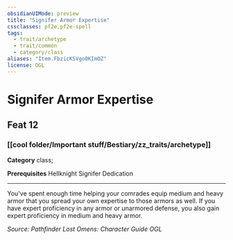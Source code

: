 ```yaml
---
obsidianUIMode: preview
title: "Signifer Armor Expertise"
cssclasses: pf2e,pf2e-spell
tags:
  - trait/archetype
  - trait/common
  - category/class
aliases: "Item.FbzicKSVgo0KImOZ"
license: OGL
---
```

# Signifer Armor Expertise
## Feat 12
### [[cool folder/Important stuff/Bestiary/zz_traits/archetype]]

**Category** class; 



**Prerequisites** Hellknight Signifer Dedication
* * *
You've spent enough time helping your comrades equip medium and heavy armor that you spread your own expertise to those armors as well. If you have expert proficiency in any armor or unarmored defense, you also gain expert proficiency in medium and heavy armor.

*Source: Pathfinder Lost Omens: Character Guide*
*OGL*
